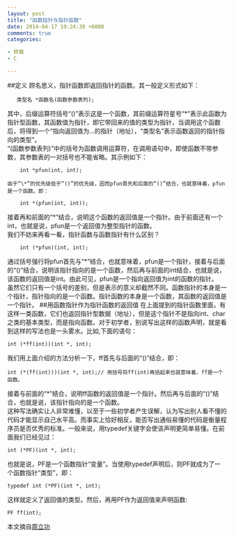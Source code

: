 ```yaml
---
layout: post
title: "函数指针与指针函数"
date: 2014-04-17 19:24:39 +0800
comments: true
categories: 

- 转载
- C

---
```

<!--more-->
##定义
顾名思义，指针函数即返回指针的函数。其一般定义形式如下：  

       类型名 *函数名(函数参数表列);  

其中，后缀运算符括号“()”表示这是一个函数，其前缀运算符星号“\*”表示此函数为指针型函数，其函数值为指针，即它带回来的值的类型为指针，当调用这个函数后，将得到一个“指向返回值为…的指针（地址），“类型名”表示函数返回的指针指向的类型”。  
 “(函数参数表列)”中的括号为函数调用运算符，在调用语句中，即使函数不带参数，其参数表的一对括号也不能省略。其示例如下：    
    
``` 
    int *pfun(int, int);
```   

    由于“\*”的优先级低于“()”的优先级，因而pfun首先和后面的“()”结合，也就意味着，pfun是一个函数。即：
    
``` 
    int *(pfun(int, int));
``` 
接着再和前面的“\*”结合，说明这个函数的返回值是一个指针。由于前面还有一个int，也就是说，pfun是一个返回值为整型指针的函数。  
我们不妨来再看一看，指针函数与函数指针有什么区别？

``` 
    int (*pfun)(int, int);
``` 
通过括号强行将pfun首先与“*”结合，也就意味着，pfun是一个指针，接着与后面的“()”结合，说明该指针指向的是一个函数，然后再与前面的int结合，也就是说，该函数的返回值是int。由此可见，pfun是一个指向返回值为int的函数的指针。  
虽然它们只有一个括号的差别，但是表示的意义却截然不同。函数指针的本身是一个指针，指针指向的是一个函数。指针函数的本身是一个函数，其函数的返回值是一个指针。
##用函数指针作为指针函数的返回值
在上面提到的指针函数里面，有这样一类函数，它们也返回指针型数据（地址），但是这个指针不是指向int、char之类的基本类型，而是指向函数。对于初学者，别说写出这样的函数声明，就是看到这样的写法也是一头雾水。比如,下面的语句：

``` 
int (*ff(int))(int *, int);
``` 
我们用上面介绍的方法分析一下，ff首先与后面的“()”结合，即：  

``` 
int (*(ff(int)))(int *, int);// 用括号将ff(int)再括起来也就意味着，ff是一个函数。
``` 
接着与前面的“*”结合，说明ff函数的返回值是一个指针。然后再与后面的“()”结合，也就是说，该指针指向的是一个函数。  
这种写法确实让人非常难懂，以至于一些初学者产生误解，认为写出别人看不懂的代码才能显示自己水平高。而事实上恰好相反，能否写出通俗易懂的代码是衡量程序员是否优秀的标准。一般来说，用typedef关键字会使该声明更简单易懂。在前面我们已经见过：  

``` 
int (*PF)(int *, int);
``` 
也就是说，PF是一个函数指针“变量”。当使用typedef声明后，则PF就成为了一个函数指针“类型”，即：  

``` 
typedef int (*PF)(int *, int);
``` 
这样就定义了返回值的类型。然后，再用PF作为返回值来声明函数: 

``` 
PF ff(int);
``` 

本文摘自[周立功](http://blog.sina.com.cn/s/blog_5e8facd20100qn20.html)